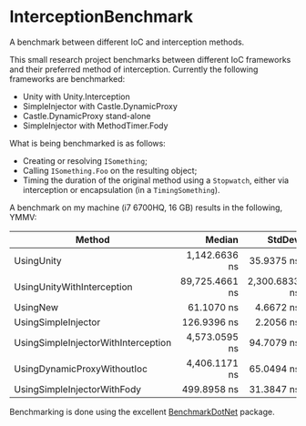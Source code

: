 # InterceptionBenchmark
A benchmark between different IoC and interception methods.

This small research project benchmarks between different IoC frameworks and their preferred method of interception. Currently the following frameworks are benchmarked:
* Unity with Unity.Interception
* SimpleInjector with Castle.DynamicProxy
* Castle.DynamicProxy stand-alone
* SimpleInjector with MethodTimer.Fody

What is being benchmarked is as follows:
* Creating or resolving `ISomething`;
* Calling `ISomething.Foo` on the resulting object;
* Timing the duration of the original method using a `Stopwatch`, either via interception or encapsulation (in a `TimingSomething`).

A benchmark on my machine (i7 6700HQ, 16 GB) results in the following, YMMV:

Method |         Median |        StdDev |   Scaled | Place |
------------------------------------ |--------------: |-------------: |--------: |-----: |
UsingUnity |  1,142.6636 ns |    35.9375 ns |    18.70 |     4 |
UsingUnityWithInterception | 89,725.4661 ns | 2,300.6833 ns | 1,468.33 |     6 |
UsingNew |     61.1070 ns |     4.6672 ns |     1.00 |     1 |
UsingSimpleInjector |    126.9396 ns |     2.2056 ns |     2.08 |     2 |
UsingSimpleInjectorWithInterception |  4,573.0595 ns |    94.7079 ns |    74.84 |     5 |
UsingDynamicProxyWithoutIoc |  4,406.1171 ns |    65.0494 ns |    72.10 |     5 |
UsingSimpleInjectorWithFody |    499.8958 ns |    31.3847 ns |     8.18 |     3 |

Benchmarking is done using the excellent [BenchmarkDotNet](https://github.com/PerfDotNet/BenchmarkDotNet) package.
